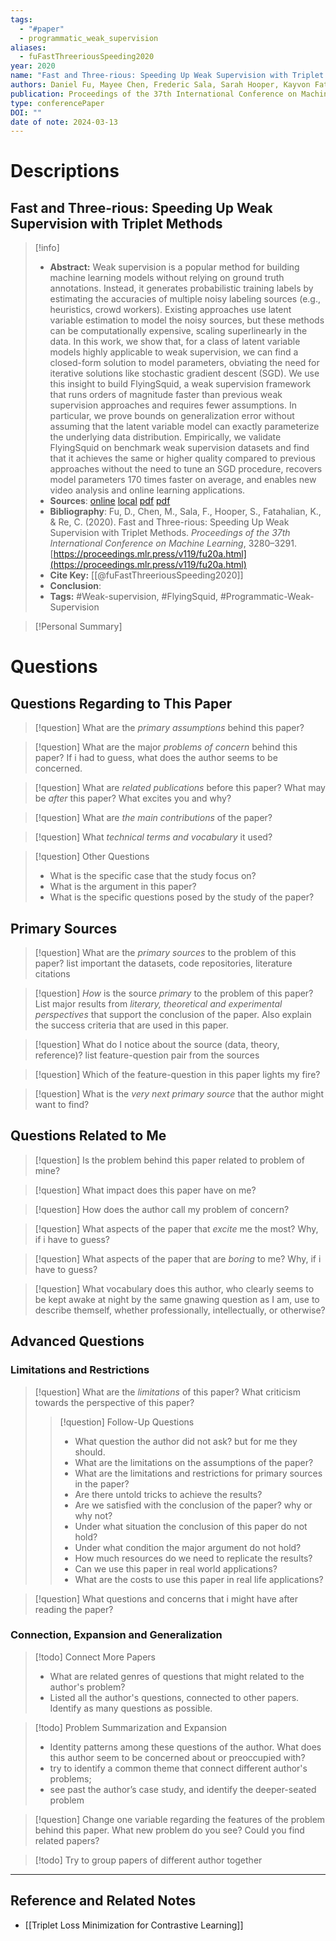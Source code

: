 ```yaml
---
tags:
  - "#paper"
  - programmatic_weak_supervision
aliases:
  - fuFastThreeriousSpeeding2020
year: 2020
name: "Fast and Three-rious: Speeding Up Weak Supervision with Triplet Methods"
authors: Daniel Fu, Mayee Chen, Frederic Sala, Sarah Hooper, Kayvon Fatahalian, Christopher Re
publication: Proceedings of the 37th International Conference on Machine Learning (ICML 2020)
type: conferencePaper
DOI: ""
date of note: 2024-03-13
---
```

# Descriptions

## Fast and Three-rious: Speeding Up Weak Supervision with Triplet Methods 
> [!info] 
> - **Abstract:** Weak supervision is a popular method for building machine learning models without relying on ground truth annotations. Instead, it generates probabilistic training labels by estimating the accuracies of multiple noisy labeling sources (e.g., heuristics, crowd workers). Existing approaches use latent variable estimation to model the noisy sources, but these methods can be computationally expensive, scaling superlinearly in the data. In this work, we show that, for a class of latent variable models highly applicable to weak supervision, we can find a closed-form solution to model parameters, obviating the need for iterative solutions like stochastic gradient descent (SGD). We use this insight to build FlyingSquid, a weak supervision framework that runs orders of magnitude faster than previous weak supervision approaches and requires fewer assumptions. In particular, we prove bounds on generalization error without assuming that the latent variable model can exactly parameterize the underlying data distribution. Empirically, we validate FlyingSquid on benchmark weak supervision datasets and find that it achieves the same or higher quality compared to previous approaches without the need to tune an SGD procedure, recovers model parameters 170 times faster on average, and enables new video analysis and online learning applications. 
> - **Sources**: [online](http://zotero.org/users/13492210/items/K5SNU4SC) [local](zotero://select/library/items/K5SNU4SC) [pdf](file:////Users/lukexie/Zotero/storage/B4UL7UH8/Fu%20et%20al.%20-%202020%20-%20Fast%20and%20Three-rious%20Speeding%20Up%20Weak%20Supervision.pdf)  [pdf](file:////Users/lukexie/Zotero/storage/PHTUR78Q/Fu%20et%20al.%20-%202020%20-%20Fast%20and%20Three-rious%20Speeding%20Up%20Weak%20Supervision.pdf) 
> - **Bibliography**: Fu, D., Chen, M., Sala, F., Hooper, S., Fatahalian, K., & Re, C. (2020). Fast and Three-rious: Speeding Up Weak Supervision with Triplet Methods. _Proceedings of the 37th International Conference on Machine Learning_, 3280–3291. [https://proceedings.mlr.press/v119/fu20a.html](https://proceedings.mlr.press/v119/fu20a.html)
> - **Cite Key:** [[@fuFastThreeriousSpeeding2020]] 
> - **Conclusion**:
> - **Tags:** #Weak-supervision, #FlyingSquid, #Programmatic-Weak-Supervision


>[!Personal Summary] 


# Questions
## Questions Regarding to This Paper


>[!question] 
>What are the *primary assumptions* behind this paper?



>[!question]
>What are the major *problems of concern* behind this paper? If i had to guess, what does the author seems to be concerned. 



>[!question]
>What are *related publications* before this paper? What may be *after* this paper? What excites you and why?



>[!question]
>What are *the main contributions* of the paper?



>[!question]
>What *technical terms and vocabulary* it used?




>[!question] Other Questions
> - What is the specific case that the study focus on?
> - What is the argument in this paper?
> - What is the specific questions posed by the study of the paper?


## Primary Sources


>[!question]
>What are the *primary sources* to the problem of this paper? list important the datasets, code repositories, literature citations




>[!question]
>*How* is the source _primary_ to the problem of this paper? List major results from *literary, theoretical and experimental perspectives* that support the conclusion of the paper. Also explain the success criteria that are used in this paper.






> [!question]
> What do I notice about the source (data, theory, reference)? list feature-question pair from the sources






>[!question] 
>Which of the feature-question in this paper lights my fire?





>[!question]
>What is the *very next primary source* that the author might want to find?


## Questions Related to Me


> [!question] 
> Is the problem behind this paper related to problem of mine?



> [!question] 
> What impact does this paper have on me?



> [!question] 
> How does the author call my problem of concern?



>[!question]
>What aspects of the paper that *excite* me the most? Why, if i have to guess?



>[!question]
>What aspects of the paper that are *boring* to me? Why, if i have to guess?




>[!question]
  What vocabulary does this author, who clearly seems to be kept awake at night by the same gnawing question as I am, use to describe themself, whether professionally, intellectually, or otherwise?



## Advanced Questions

### Limitations and Restrictions


>[!question]
>What are the *limitations* of this paper? What criticism towards the perspective of this paper?
>> [!question] Follow-Up Questions
>> - What question the author did not ask? but for me they should.
>> - What are the limitations on the assumptions of the paper?
>> - What are the limitations and restrictions for primary sources in the paper? 
>> - Are there untold tricks to achieve the results?
>> - Are we satisfied with the conclusion of the paper? why or why not?
>> - Under what situation the conclusion of this paper do not hold?
>> - Under what condition the major argument do not hold? 
>> - How much resources do we need to replicate the results?
>> - Can we use this paper in real world applications?
>> - What are the costs to use this paper in real life applications?




> [!question] 
> What questions and concerns that i might have after reading the paper?
> 


### Connection, Expansion and Generalization


>[!todo] Connect More Papers
>- What are related genres of questions that might related to the author's problem?
>- Listed all the author's questions, connected to other papers. Identify as many questions as possible.



>[!todo] Problem Summarization and Expansion
>
>- Identity patterns among these questions of the author. What does this author seem to be concerned about or preoccupied with? 
>- try to identify a common theme that connect different author's problems; 
>- see past the author’s case study, and identify the deeper-seated problem



> [!question]
> Change one variable regarding the features of the problem behind this paper. What new problem do you see? Could you find related papers? 





>[!todo]
> Try to group papers of different author together




----

## Reference and Related Notes

- [[Triplet Loss Minimization for Contrastive Learning]]